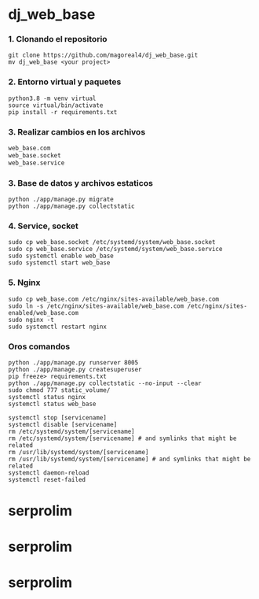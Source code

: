 # dj_web_base

<h3>1. Clonando el repositorio</h3>

```$
git clone https://github.com/magoreal4/dj_web_base.git
mv dj_web_base <your project>
```
<h3>2. Entorno virtual y paquetes</h3>

```$
python3.8 -m venv virtual
source virtual/bin/activate
pip install -r requirements.txt
```
<h3>3. Realizar cambios en los archivos</h3>

```txt
web_base.com
web_base.socket
web_base.service
```
<h3>3. Base de datos y archivos estaticos</h3>

```$
python ./app/manage.py migrate
python ./app/manage.py collectstatic
```

<h3>4. Service, socket</h3>

```$
sudo cp web_base.socket /etc/systemd/system/web_base.socket
sudo cp web_base.service /etc/systemd/system/web_base.service
sudo systemctl enable web_base
sudo systemctl start web_base
```

<h3>5. Nginx</h3>

```$
sudo cp web_base.com /etc/nginx/sites-available/web_base.com
sudo ln -s /etc/nginx/sites-available/web_base.com /etc/nginx/sites-enabled/web_base.com
sudo nginx -t
sudo systemctl restart nginx
```

<h3>Oros comandos</h3>

```$
python ./app/manage.py runserver 8005
python ./app/manage.py createsuperuser
pip freeze> requirements.txt
python ./app/manage.py collectstatic --no-input --clear
sudo chmod 777 static_volume/
systemctl status nginx
systemctl status web_base

systemctl stop [servicename]
systemctl disable [servicename]
rm /etc/systemd/system/[servicename]
rm /etc/systemd/system/[servicename] # and symlinks that might be related
rm /usr/lib/systemd/system/[servicename] 
rm /usr/lib/systemd/system/[servicename] # and symlinks that might be related
systemctl daemon-reload
systemctl reset-failed
```
# serprolim
# serprolim
# serprolim
